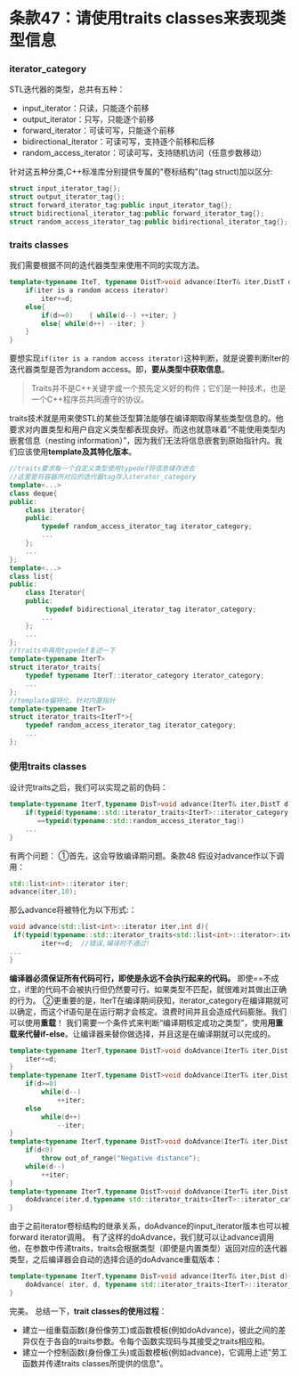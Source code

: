 # 条款47：请使用traits classes来表现类型信息
### iterator_category
STL迭代器的类型，总共有五种：
* input_iterator：只读，只能逐个前移
* output_iterator：只写，只能逐个前移
* forward_iterator：可读可写，只能逐个前移
* bidirectional_iterator：可读可写，支持逐个前移和后移
* random_access_iterator：可读可写，支持随机访问（任意步数移动）

针对这五种分类,C++标准库分别提供专属的"卷标结构"(tag struct)加以区分:
```c++
struct input_iterator_tag{};
struct output_iterator_tag{};
struct forward_iterator_tag:public input_iterator_tag{};
struct bidirectional_iterator_tag:public forward_iterator_tag{};
struct random_access_iterator_tag:public bidirectional_iterator_tag{};
```
### traits classes
我们需要根据不同的迭代器类型来使用不同的实现方法。
```c++
template<typename IteT, typename DistT>void advance(IterT& iter,DistT d){
    if(iter is a random access iterator)
        iter+=d;
    else{
        if(d>=0)    { while(d--) ++iter; }
        else{ while(d++) --iter; }
    }
}
```
要想实现`if(iter is a random access iterator)`这种判断，就是说要判断Iter的迭代器类型是否为random access。即，**要从类型中获取信息**。
>Traits并不是C++关键字或一个预先定义好的构件；它们是一种技术，也是一个C++程序员共同遵守的协议。

traits技术就是用来使STL的某些泛型算法能够在编译期取得某些类型信息的。他要求对内置类型和用户自定义类型都表现良好。而这也就意味着“不能使用类型内嵌套信息（nesting information）”，因为我们无法将信息嵌套到原始指针内。我们应该使用**template及其特化版本**。
```c++
//traits要求每一个自定义类型使用typedef将信息储存进去
//这里是将容器所对应的迭代器tag存入iterator_category
template<...>
class deque{
public:
    class iterator{
    public:
        typedef random_access_iterator_tag iterator_category;
        ...
    };
    ...
};
template<...>
class list{
public:
    class Iterator{
    public:
         typedef bidirectional_iterator_tag iterator_category;
        ...
    };
    ...
};
//traits中再用typedef复述一下
template<typename IterT>
struct iterator_traits{
    typedef typename IterT::iterator_category iterator_category;
    ...
};  
//template偏特化，针对内置指针
template<typename IterT>
struct iterator_traits<IterT*>{
    typedef random_access_iterator_tag iterator_category;
    ...
};
```
### 使用traits classes
设计完traits之后，我们可以实现之前的伪码：
```c++
template<typename IterT,typename DisT>void advance(IterT& iter,DistT d){
    if(typeid(typename::std::iterator_traits<IterT>::iterator_category
       ==typeid(typename::std::random_access_iterator_tag))
    ...
}
```
有两个问题：
①首先，这会导致编译期问题。条款48
假设对advance作以下调用：
```c++
std::list<int>::iterator iter;
advance(iter,10);
```
那么advance将被特化为以下形式:：
```c++
void advance(std::list<int>::iterator iter,int d){
 if(typeid(typename::std::iterator_traits<std::list<int>::iterator>:iterator_category)==typeid(typename::std::random_access_iterator_tag))
        iter+=d;  //错误,编译时不通过!
...
}
```
**编译器必须保证所有代码可行，即使是永远不会执行起来的代码。** 即使==不成立，if里的代码不会被执行但仍然要可行。如果类型不匹配，就很难对其做出正确的行为。
②更重要的是，IterT在编译期间获知，iterator_category在编译期就可以确定，而这个if语句是在运行期才会核定。浪费时间并且会造成代码膨胀。我们可以使用**重载**！
我们需要一个条件式来判断“编译期核定成功之类型”，使用**用重载来代替if-else**。让编译器来替你做选择，并且这是在编译期就可以完成的。
```c++
template<typename IterT,typename DistT>void doAdvance(IterT& iter,Dist d,std::random_access_iterator_tag){
    iter+=d;
}
template<typename IterT,typename DistT>void doAdvance(IterT& iter,Dist d,std::bidirectional_iterator_tag){
    if(d>=0)
        while(d--)
            ++iter;
    else
        while(d++)
            --iter;
}
template<typename IterT,typename DistT>void doAdvance(IterT& iter,Dist d,std::input_iterator_tag){
    if(d<0)
        throw out_of_range("Negative distance");
    while(d--)
        ++iter;
}
template<typename IterT,typename DistT>void doAdvance(IterT& iter,Dist d){
    doAdvance(iter,d,typename std::iterator_traits<IterT>::iterator_category());
}
```
由于之前iterator卷标结构的继承关系，doAdvance的input_iterator版本也可以被forward iterator调用。
有了这样的doAdvance，我们就可以让advance调用他，在参数中传递traits，traits会根据类型（即使是内置类型）返回对应的迭代器类型，之后编译器会自动的选择合适的doAdvance重载版本：
```c++
template<typename IterT,typename DisT>void advance(IterT& iter,Dist d){
    doAdvance( iter, d, typename std::iterator_traits<IterT>::iterator_category() );
}
```
完美。
总结一下，**trait classes的使用过程**：
* 建立一组重载函数(身份像劳工)或函数模板(例如doAdvance)，彼此之间的差异仅在于各自的traits参数。令每个函数实现码与其接受之traits相应和。
* 建立一个控制函数(身份像工头)或函数模板(例如advance)，它调用上述"劳工函数并传递traits classes所提供的信息"。